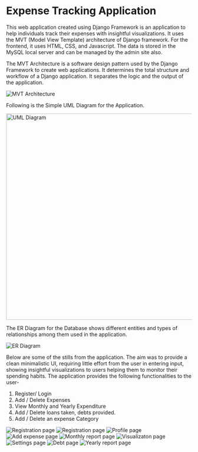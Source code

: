 # Expense Tracking Application

This web application created using Django Framework is an application to help individuals track their expenses with insightful visualizations. 
It uses the MVT (Model View Template) architecture of Django framework. For the frontend, it uses HTML, CSS, and Javascript. The data is stored in the MySQL local server and can be managed by the admin site also.

The MVT Architecture is a software design pattern used by the Django Framework to create web applications. It determines the total structure and workflow of a Django application. It separates the logic and the output of the application.

<img src="screenshots/MVT.jpg" alt="MVT Architecture" class="inline"/>

Following is the Simple UML Diagram for the Application.

<img src="screenshots/UML_diagram.png" style="width:560px" alt="UML Diagram" class="inline"/>

The ER Diagram for the Database shows different entities and types of relationships among them used in the application.

<img src="screenshots/diagram2.png" alt="ER Diagram" class="inline"/>


Below are some of the stills from the application. The aim was to provide a clean minimalistic UI, requiring little effort from the user in entering input, showing insightful visualizations to users helping them to monitor their spending habits. The application provides the following functionalities to the user- 
1) Register/ Login
2) Add / Delete Expenses
4) View Monthly and Yearly Expenditure
3) Add / Delete loans taken, debts provided.
5) Add / Delete an expense Category

<img src="screenshots/register.png" alt="Registration page" class="inline"/>
<img src="screenshots/sam_login.png" alt="Registration page" class="inline"/>
<img src="screenshots/profile.png" alt="Profile page" class="inline"/>
<img src="screenshots/add_expense.png" alt="Add expense page" class="inline"/>
<img src="screenshots/monthly_report.png" alt="Monthly report page" class="inline"/>
<img src="screenshots/report_visualization.png" alt="Visualizaton page" class="inline"/>
<img src="screenshots/get_categories.png" alt="Settings page" class="inline"/>
<img src="screenshots/debt_&_loans.png" alt="Debt page" class="inline"/>
<img src="screenshots/yearly_report.png" alt="Yearly report page" class="inline"/>



